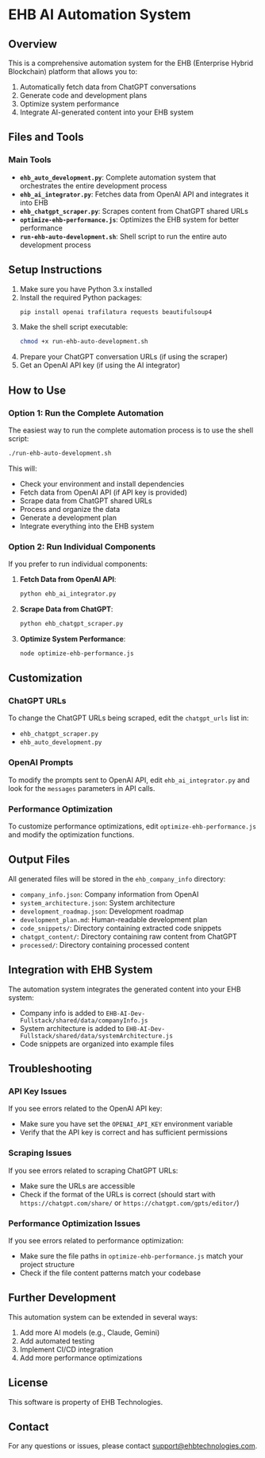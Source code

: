 # EHB AI Automation System

## Overview

This is a comprehensive automation system for the EHB (Enterprise Hybrid Blockchain) platform that allows you to:

1. Automatically fetch data from ChatGPT conversations
2. Generate code and development plans
3. Optimize system performance
4. Integrate AI-generated content into your EHB system

## Files and Tools

### Main Tools

- **`ehb_auto_development.py`**: Complete automation system that orchestrates the entire development process
- **`ehb_ai_integrator.py`**: Fetches data from OpenAI API and integrates it into EHB
- **`ehb_chatgpt_scraper.py`**: Scrapes content from ChatGPT shared URLs
- **`optimize-ehb-performance.js`**: Optimizes the EHB system for better performance
- **`run-ehb-auto-development.sh`**: Shell script to run the entire auto development process

## Setup Instructions

1. Make sure you have Python 3.x installed
2. Install the required Python packages:
   ```bash
   pip install openai trafilatura requests beautifulsoup4
   ```
3. Make the shell script executable:
   ```bash
   chmod +x run-ehb-auto-development.sh
   ```
4. Prepare your ChatGPT conversation URLs (if using the scraper)
5. Get an OpenAI API key (if using the AI integrator)

## How to Use

### Option 1: Run the Complete Automation

The easiest way to run the complete automation process is to use the shell script:

```bash
./run-ehb-auto-development.sh
```

This will:
- Check your environment and install dependencies
- Fetch data from OpenAI API (if API key is provided)
- Scrape data from ChatGPT shared URLs
- Process and organize the data
- Generate a development plan
- Integrate everything into the EHB system

### Option 2: Run Individual Components

If you prefer to run individual components:

1. **Fetch Data from OpenAI API**:
   ```bash
   python ehb_ai_integrator.py
   ```

2. **Scrape Data from ChatGPT**:
   ```bash
   python ehb_chatgpt_scraper.py
   ```

3. **Optimize System Performance**:
   ```bash
   node optimize-ehb-performance.js
   ```

## Customization

### ChatGPT URLs

To change the ChatGPT URLs being scraped, edit the `chatgpt_urls` list in:
- `ehb_chatgpt_scraper.py`
- `ehb_auto_development.py`

### OpenAI Prompts

To modify the prompts sent to OpenAI API, edit `ehb_ai_integrator.py` and look for the `messages` parameters in API calls.

### Performance Optimization

To customize performance optimizations, edit `optimize-ehb-performance.js` and modify the optimization functions.

## Output Files

All generated files will be stored in the `ehb_company_info` directory:

- `company_info.json`: Company information from OpenAI
- `system_architecture.json`: System architecture
- `development_roadmap.json`: Development roadmap
- `development_plan.md`: Human-readable development plan
- `code_snippets/`: Directory containing extracted code snippets
- `chatgpt_content/`: Directory containing raw content from ChatGPT
- `processed/`: Directory containing processed content

## Integration with EHB System

The automation system integrates the generated content into your EHB system:

- Company info is added to `EHB-AI-Dev-Fullstack/shared/data/companyInfo.js`
- System architecture is added to `EHB-AI-Dev-Fullstack/shared/data/systemArchitecture.js`
- Code snippets are organized into example files

## Troubleshooting

### API Key Issues

If you see errors related to the OpenAI API key:
- Make sure you have set the `OPENAI_API_KEY` environment variable
- Verify that the API key is correct and has sufficient permissions

### Scraping Issues

If you see errors related to scraping ChatGPT URLs:
- Make sure the URLs are accessible
- Check if the format of the URLs is correct (should start with `https://chatgpt.com/share/` or `https://chatgpt.com/gpts/editor/`)

### Performance Optimization Issues

If you see errors related to performance optimization:
- Make sure the file paths in `optimize-ehb-performance.js` match your project structure
- Check if the file content patterns match your codebase

## Further Development

This automation system can be extended in several ways:

1. Add more AI models (e.g., Claude, Gemini)
2. Add automated testing
3. Implement CI/CD integration
4. Add more performance optimizations

## License

This software is property of EHB Technologies.

## Contact

For any questions or issues, please contact support@ehbtechnologies.com.